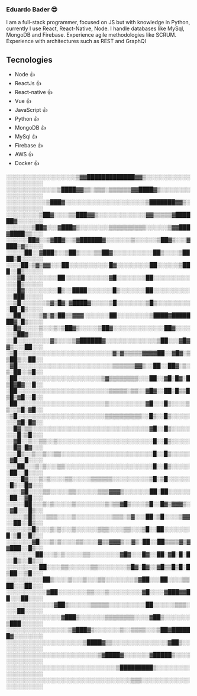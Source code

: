 ### Eduardo Bader 😎

I am a full-stack programmer, focused on JS but with knowledge in Python, currently I use React, React-Native, Node. I handle databases like MySql, MongoDB and Firebase. Experience agile methodologies like SCRUM. Experience with architectures such as REST and GraphQl

## Tecnologies
- Node 👍
- ReactJs 👍
- React-native 👍
- Vue 👍
- JavaScript 👍
- Python 👍
- MongoDB 👍
- MySql 👍
- Firebase 👍
- AWS 👍
- Docker 👍


░░░░░░░░░░░░░░░░░░░▒▓▓█████████████▓▓▒░░░░░░░░░░░░░░░░░░░░░░
░░░░░░░░░░░░░░▒████▓▓▒▒░▒▒▒░▒▒▒▒▒▒▓▓████▓▒░░░░░░░░░░░░░░░░░░
░░░░░░░░░░░▒███▓░░░░░░░░░░░░░░░░░░░░░░▒███████▓▓▒░░░░░░░░░░░
░░░░░░░░░▒██▓░░░░▒▒███▓▓▒░░░░░░░░░░░░░▓▓▒▒▒▒▒▓██████▓░░░░░░░
░░░░░░░▒██▓░░░▓███▓▒░░░░░░░░▒▒▒▒▒▒▒▒▒▒░░░░░░▒▓▓███▓████▒▒░░░
░░░░░░██▓░░▒▓██▓░░▒▓██████▓░░░░░░░▒░░░░░░▒██▓▒░░░▓███▒▓▒░░░░
░░░░░██░░▓███▒░░▒██▒░░░░▒▒██▓░░░░░░░░░░░██▒░░░░▒████▒█░░░░░░
░░░░██░▒▓▒▓▓░░░██░░░░░░░░░░░█▓░░░░░░░░░██░░░░░░▒███░░█▒░░░░░
░░░▓█░░░░░░░░░██░░░░░░░░░░░░▓█░░░░░░░░██░░░░░░░░░░░░░█▒░░░░░
░░░█▓░░░░░░░░░█▒░░████░░░░░░░█▒░░░░░░░██░░░░░░░░░░░░███░░░░░
░░▒█░░░░░░░▒▓▒█▓░▓████▓░░░░░▒█░░░░░░░░▒█▒░░░░░░░░░░██░█▒░░░░
░░██░░░░░▒▓▒▓▒██▒▒▓▓▓░░░░░░░██░░░░░░░░░▒████▓███████▓░█▒░░░░
░░█▓░░░░░▒░░░▒░▒██▓▒░░░░░▒██▓░░░░░░░░░░░░░░██▓░░░░░░▒██▓░░░░
░░█░░░░░░░░░▓▒░░░░▒▓██████▓░░░░░░░░░░░░░░▒██░░░▓█▓▓▒░░░██░░░
░▒█░░░░░░░░░░░░░░░░░░░░░░░░░░▓▒▓▒▒▒▒▒▓▓▓▓██░░▓█▓░▒▒██▒░░██░░
░▓█░░░░░░░░░░░░░░░░░░░░░░░░░░▒▒▒▒▒▒▓▓▒░░██░░██▓░▒░▒░██░░▒█░░
░██░░░░░░░░░░░░░░░░░░░░░░░▒▓▒▒▒▒▒▒▒▒░░░██░░▓█░█▓░█▒█▓█▓░░█░░
░██░░░░░░░░░░░░░░░░░░░░░░░░░▒▒▒▒▒░▒▒░░▓█▓░░██░█▒▒█▒█▒▓█░░█░░
░██░░░░░░░░░░░░░░░░░░░░░░░░▒░░░░░░░░░░▓█░░░█▒░░░░▒▒░░▒█░▓█░░
░▒█░░░░░░░░░░░░░░░░░░░░░░░░▒▒▒▒▒▒▒▒▒▒░░█▒░░█▒░░░░░░░░▓█░█▓░░
░░█▓░▒▒░░░░░░░░░░░░░░░░░░░░░░░░░░░░░░░░▓█░░█▒░░░░░░░░█░▒█░░░
░░▓█░░▒░░▒▒░░▒░░░░░░░░░░░░░░░░░░░░░░░░░░█░░█▒░░░░░░░█▓░█▓░░░
░░░█▒░░▒░░▒░░▒▒░░░░░░░░░░░░░░░░░░░░░░░░░█░░█▒░░░░░░▓█░░█░░░░
░░░██░░░▒░▒░░░▒▒░░░░░░░░░░░░░░░░░░░░░░░░█░░█▒░░░░░░██░░█░░░░
░░░░█▓░░░▒░▒░░░░▒▒░░░░░▒▒▒▒▒▒░░░░░░░░░░▒█░▒█░░░░░░░█▒░░█▓░░░
░░░░▓█░░░░▒▒░░░░░▒▒░░░░░░▒▒▒▓▓▓▒░░░░░░░██░██░░░░░░░██░░▓█░░░
░░░░░██░░░▒░▒░░░░░▒░░░░░░░░▒░▒▒▓█▒░░░░▒█░░█▓▒▓▓▓▒░░▓█░░░█▒░░
░░░░░▒█▒░░░▒▒▒░░░░▒░░░░░░░░░░▒▒▒░▒▓░░░██░▒█░░░░▒▓▓░░██░░█▒░░
░░░░░░▒█▒░░░▒░▒░░░▒░░░░░░▒▒▒░░░░▒▒░░░▒█░░██░░░░░░░█░▒█░░█▒░░
░░░░░░░▓█░░░▒░▒░░░░▒▒░░░░▓▒▒▓▓▓▒░░▓▒░██░░██▒▒▒▒▓▒▓▓███░░█▒░░
░░░░░░░░██░░░▒░▒░░░░░▒▒░░░░░░░░▓█▓░░░█▓░░██░▓█░█░█░░█▒░░█▒░░
░░░░░░░░░██░░░░▒▒░░░░░░▒▒░░░░░░░░▒█▓░█▓░░▓█▒▒█▒█░█▒██░░▒█░░░
░░░░░░░░░░██▒░░░░▒░░░▒░░░▒▒░░░░░░░░▒▓██░░░██░░░░▒▒██░░░██░░░
░░░░░░░░░░░▓██░░░░░░░░▒▒░░░▒░░░░░░░░░▓█░░░░▓███▓▓██░░░██░░░░
░░░░░░░░░░░░░▓██▒░░░░░░▒▒▒▒▒░░░░░░░░░░██░░░░░░▒▒▒░░░░██░░░░░
░░░░░░░░░░░░░░░▓███▒░░░░░░░▒▒▒▒▒▒▒▒░░░░▓██▒░░░░░░░▒███░░░░░░
░░░░░░░░░░░░░░░░░▒▓███▓▒░░░░░░░▒░░▒▒▒▒░░░▒██▓██████▓░░░░░░░░
░░░░░░░░░░░░░░░░░░░░░▒████▓▒▒░░░░░░░░░░░░░░░▓██▒░░░░░░░░░░░░
░░░░░░░░░░░░░░░░░░░░░░░░░▒▓████▓░░░░░░░▓█████▒░░░░░░░░░░░░░░
░░░░░░░░░░░░░░░░░░░░░░░░░░░░░░▒█████████▒░░░░░░░░░░░░░░░░░░░
░░░░░░░░░░░░░░░░░░░░░░░░░░░░░░░░░░▒▒▒░░░░░░░░░░░░░░░░░░░░░░░
